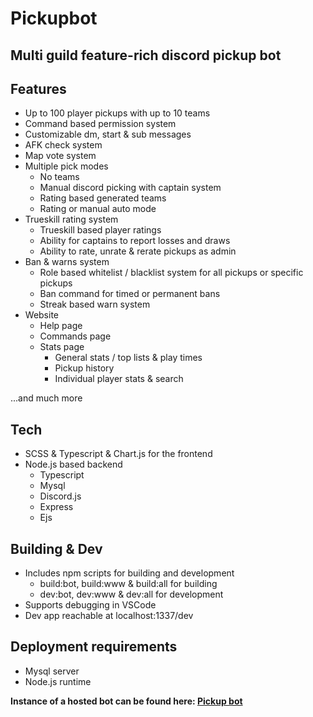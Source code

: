 # Pickupbot
## Multi guild feature-rich discord pickup bot
## Features
- Up to 100 player pickups with up to 10 teams
- Command based permission system
- Customizable dm, start & sub messages
- AFK check system
- Map vote system
- Multiple pick modes
    - No teams
    - Manual discord picking with captain system
    - Rating based generated teams
    - Rating or manual auto mode
- Trueskill rating system
    - Trueskill based player ratings
    - Ability for captains to report losses and draws
    - Ability to rate, unrate & rerate pickups as admin
- Ban & warns system
    - Role based whitelist / blacklist system for all pickups or specific pickups
    - Ban command for timed or permanent bans
    - Streak based warn system
- Website
    - Help page
    - Commands page
    - Stats page
        - General stats / top lists & play times
        - Pickup history
        - Individual player stats & search

...and much more

## Tech

- SCSS & Typescript & Chart.js for the frontend 
- Node.js based backend
    - Typescript
    - Mysql
    - Discord.js
    - Express
    - Ejs

## Building & Dev
- Includes npm scripts for building and development
    - build:bot, build:www & build:all for building
    - dev:bot, dev:www & dev:all for development
- Supports debugging in VSCode
- Dev app reachable at localhost:1337/dev

## Deployment requirements
- Mysql server
- Node.js runtime

**Instance of a hosted bot can be found here: [Pickup bot](https://slice.sh/pickup/)**